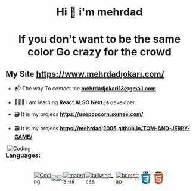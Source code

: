 <h1 align="center">Hi 👋  i'm mehrdad</h1>

<h1 align="center">If you don't want to be the same color
Go crazy for the crowd</h1>

## My Site **https://www.mehrdadjokari.com/**

- 📬 The way To contact me **mehrdadjokari13@gmail.com**

- 👨🏻‍💻 I am learning **React ALSO Next.js** developer

- 🗃️ It is my projecs **https://usepopcorn.somee.com/**

- 🗃️ It is my projecs **https://mehrdadj2005.github.io/TOM-AND-JERRY-GAME/**
    

<img align="right" alt="Coding" width="500" src="https://raw.githubusercontent.com/mayankchaudhary26/Cool-Readme-ideas/master/data/multi-screen.gif">
<h3 align="left">Languages:</h3><br/>
<p style="display:flex; margin: 0 auto; justify-content: space-evenly; width:70%; align-items: center;">
    <a href="https://www.React.dev/" " target="_blank" rel="React"><img  style="width:50px;" alt="Coding"  src="https://www.vectorlogo.zone/logos/reactjs/reactjs-icon.svg"></a>
<!--     <a href="https://www.figma.com/" " target="_blank" rel="noreferrer"><img  style="width:50px;" alt="Coding"  src="https://img.icons8.com/?size=256w&id=Xf1sHBmY73hA&format=png"></a> -->
    <a href="https://nextjs.org/" " target="_blank" rel="Nextjs"> <img style="width:50px;" src="https://camo.githubusercontent.com/af6846c4aebdf70397acf5457e69d727329889e236ddad6052dd6a303651ff42/68747470733a2f2f7365656b6c6f676f2e636f6d2f696d616765732f4e2f6e6578742d6a732d69636f6e2d6c6f676f2d454533303244354442442d7365656b6c6f676f2e636f6d2e706e67" /></a>
    <a href="https://developer.mozilla.org/en-US/docs/Web/JavaScript" " target="_blank" rel="JavaScript"> <img style="width:50px;" src="https://cdn.jsdelivr.net/gh/devicons/devicon@latest/icons/javascript/javascript-original.svg" /></a>
    <a href="https://mui.com/material-ui/" rel="Material UI"> <img style="width:50px;" src="https://img.icons8.com/color/48/material-ui.png" alt="material-ui" /> <a/>
    <a href="https://tailwindcss.com/" rel="Tailwindcss"> <img style="width:50px;" src="https://img.icons8.com/color/48/tailwind_css.png" alt="tailwind_css" /> <a/>
    <a href="https://getbootstrap.com/"  target="_blank" rel="Bootstrap"> <img style="width:50px; height=100px;" src="https://img.icons8.com/?size=100&id=EzPCiQUqWWEa&format=png&color=000000" alt="bootstrap"/></a>
    <a href="https://developer.mozilla.org/en-US/docs/Web/CSS"  target="_blank" rel="CSS"> <img style="width:50px; height=100px;" src="https://raw.githubusercontent.com/devicons/devicon/master/icons/css3/css3-original-wordmark.svg" alt="bootstrap"/></a>
    <a href="https://developer.mozilla.org/en-US/docs/Web/HTML"  target="_blank" rel="HTML"> <img style="width:50px; height=100px;" src="https://raw.githubusercontent.com/devicons/devicon/master/icons/html5/html5-original-wordmark.svg" alt="bootstrap"/></a>
 <p/>
 
